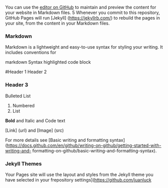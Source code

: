 You can use the [editor on GitHub](https://github.com/juanluck/tp3/edit/gh-pages/index.md) to maintain and preview the content for your website in Markdown files.
5 Whenever you commit to this repository, GitHub Pages will run [Jekyll] (https://jekyllrb.com/) to rebuild the pages in your site, from the content in your Markdown files.
### Markdown

Markdown is a lightweight and easy-to-use syntax for styling your writing. It includes conventions for

markdown
Syntax highlighted code block

#Header 1
Header 2
### Header 3

Bulleted
List

1. Numbered
2. List

**Bold** and Italic and Code text

[Link] (url) and [Image] (src)


For more details see [Basic writing and formatting syntax](https://docs.github.com/en/github/writing-on-github/getting-started-with-writing-and- formatting-on-github/basic-writing-and-formatting-syntax).

### Jekyll Themes

Your Pages site will use the layout and styles from the Jekyll theme you have selected in your frepository settings](https://github.com/juanluck
